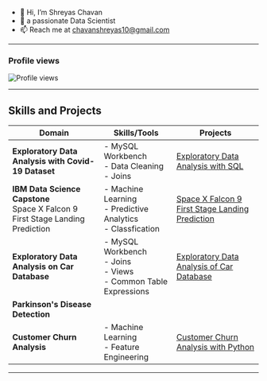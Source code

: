 - 👋 Hi, I’m Shreyas Chavan
- 👀 a passionate Data Scientist  
- 📫 Reach me at chavanshreyas10@gmail.com

---

### Profile views
![Profile views](https://komarev.com/ghpvc/?username=Shreyaschavan10&label=Profile%20views&color=0e75b6&style=flat)

---

## Skills and Projects

| **Domain**       | **Skills/Tools**       | **Projects**        |
|-------------------|------------------------|--------------------|
| **Exploratory Data Analysis with Covid-19 Dataset**                   | - MySQL Workbench <br> - Data Cleaning <br>- Joins                    |[Exploratory Data Analysis with SQL](https://github.com/Shreyaschavan10/Exploratory-Data-Analysis-with-Covid-19-Dataset)                    |
|**IBM Data Science Capstone** <br> Space X Falcon 9 First Stage Landing Prediction                |  - Machine Learning <br>- Predictive Analytics <br> - Classfication                        |[Space X Falcon 9 First Stage Landing Prediction](https://github.com/Shreyaschavan10/IBM-Data-Science-Captstone-Project)                    |
|**Exploratory Data Analysis on Car Database**   | - MySQL Workbench <br>  - Joins <br>- Views <br> - Common Table       Expressions     | [Exploratory Data Analysis of Car Database](https://github.com/Shreyaschavan10/Analyze-Data-in-a-Model-Car-Database-with-MySQL-Workbench)
|**Parkinson's Disease Detection**                  |                        |                    |
|**Customer Churn Analysis**| - Machine Learning <br> - Feature Engineering| [Customer Churn Analysis with Python](https://github.com/Shreyaschavan10/Customer-Churn-Analysis)|


---


